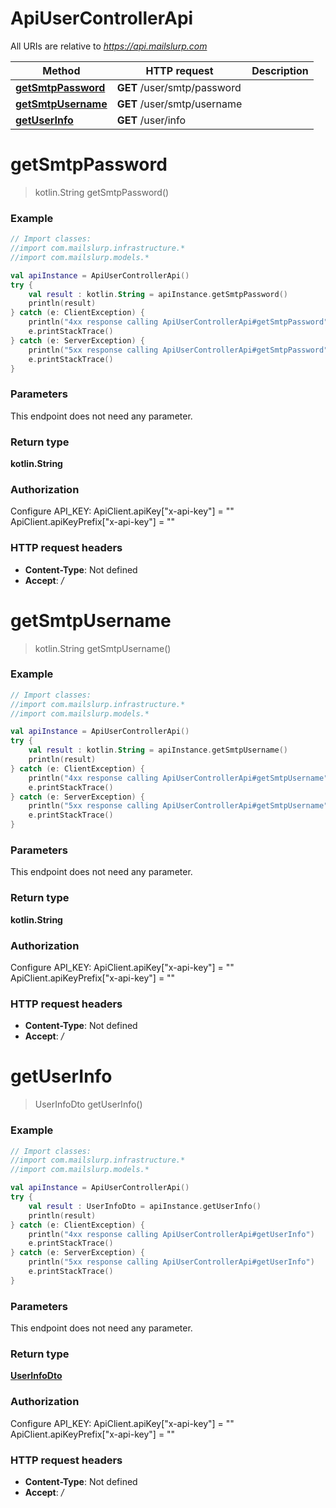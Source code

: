 # ApiUserControllerApi

All URIs are relative to *https://api.mailslurp.com*

Method | HTTP request | Description
------------- | ------------- | -------------
[**getSmtpPassword**](ApiUserControllerApi#getSmtpPassword) | **GET** /user/smtp/password | 
[**getSmtpUsername**](ApiUserControllerApi#getSmtpUsername) | **GET** /user/smtp/username | 
[**getUserInfo**](ApiUserControllerApi#getUserInfo) | **GET** /user/info | 


<a name="getSmtpPassword"></a>
# **getSmtpPassword**
> kotlin.String getSmtpPassword()



### Example
```kotlin
// Import classes:
//import com.mailslurp.infrastructure.*
//import com.mailslurp.models.*

val apiInstance = ApiUserControllerApi()
try {
    val result : kotlin.String = apiInstance.getSmtpPassword()
    println(result)
} catch (e: ClientException) {
    println("4xx response calling ApiUserControllerApi#getSmtpPassword")
    e.printStackTrace()
} catch (e: ServerException) {
    println("5xx response calling ApiUserControllerApi#getSmtpPassword")
    e.printStackTrace()
}
```

### Parameters
This endpoint does not need any parameter.

### Return type

**kotlin.String**

### Authorization


Configure API_KEY:
    ApiClient.apiKey["x-api-key"] = ""
    ApiClient.apiKeyPrefix["x-api-key"] = ""

### HTTP request headers

 - **Content-Type**: Not defined
 - **Accept**: */*

<a name="getSmtpUsername"></a>
# **getSmtpUsername**
> kotlin.String getSmtpUsername()



### Example
```kotlin
// Import classes:
//import com.mailslurp.infrastructure.*
//import com.mailslurp.models.*

val apiInstance = ApiUserControllerApi()
try {
    val result : kotlin.String = apiInstance.getSmtpUsername()
    println(result)
} catch (e: ClientException) {
    println("4xx response calling ApiUserControllerApi#getSmtpUsername")
    e.printStackTrace()
} catch (e: ServerException) {
    println("5xx response calling ApiUserControllerApi#getSmtpUsername")
    e.printStackTrace()
}
```

### Parameters
This endpoint does not need any parameter.

### Return type

**kotlin.String**

### Authorization


Configure API_KEY:
    ApiClient.apiKey["x-api-key"] = ""
    ApiClient.apiKeyPrefix["x-api-key"] = ""

### HTTP request headers

 - **Content-Type**: Not defined
 - **Accept**: */*

<a name="getUserInfo"></a>
# **getUserInfo**
> UserInfoDto getUserInfo()



### Example
```kotlin
// Import classes:
//import com.mailslurp.infrastructure.*
//import com.mailslurp.models.*

val apiInstance = ApiUserControllerApi()
try {
    val result : UserInfoDto = apiInstance.getUserInfo()
    println(result)
} catch (e: ClientException) {
    println("4xx response calling ApiUserControllerApi#getUserInfo")
    e.printStackTrace()
} catch (e: ServerException) {
    println("5xx response calling ApiUserControllerApi#getUserInfo")
    e.printStackTrace()
}
```

### Parameters
This endpoint does not need any parameter.

### Return type

[**UserInfoDto**](UserInfoDto)

### Authorization


Configure API_KEY:
    ApiClient.apiKey["x-api-key"] = ""
    ApiClient.apiKeyPrefix["x-api-key"] = ""

### HTTP request headers

 - **Content-Type**: Not defined
 - **Accept**: */*

